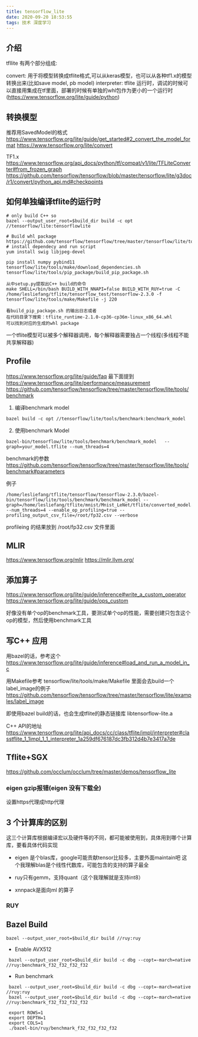 ```yaml
---
title: tensorflow_lite
date: 2020-09-20 18:53:55
tags: 技术 深度学习
---
```

## 介绍
tfllite 有两个部分组成:

convert: 用于将模型转换成tflite格式,可以从keras模型，也可以从各种tf1.x的模型转换出来(比如save model, pb model)
interpreter: tflite 运行时，调试的时候可以直接用集成在tf里面，部署的时候有单独的whl包作为更小的一个运行时(https://www.tensorflow.org/lite/guide/python)

## 转换模型
推荐用SavedModel的格式
https://www.tensorflow.org/lite/guide/get_started#2_convert_the_model_format
https://www.tensorflow.org/lite/convert

TF1.x
https://www.tensorflow.org/api_docs/python/tf/compat/v1/lite/TFLiteConverter#from_frozen_graph
https://github.com/tensorflow/tensorflow/blob/master/tensorflow/lite/g3doc/r1/convert/python_api.md#checkpoints


## 如何单独编译tflite的运行时
```
# only build C++ so
bazel --output_user_root=$build_dir build -c opt //tensorflow/lite:tensorflowlite

# Build whl package
https://github.com/tensorflow/tensorflow/tree/master/tensorflow/lite/tools/pip_package
# install dependecy and run script
yum install swig libjpeg-devel

pip install numpy pybind11
tensorflow/lite/tools/make/download_dependencies.sh
tensorflow/lite/tools/pip_package/build_pip_package.sh

从中setup.py提取出C++ build的命令
make SHELL=/bin/bash BUILD_WITH_NNAPI=false BUILD_WITH_RUY=true -C /home/lesliefang/tflite/tensorflow_test/tensorflow-2.3.0 -f tensorflow/lite/tools/make/Makefile -j 220

看build_pip_package.sh 的输出日志或者
在代码目录下搜索：tflite_runtime-2.1.0-cp36-cp36m-linux_x86_64.whl
可以找到对应的生成的whl package
```
一个tflite模型可以被多个解释器调用，每个解释器需要独占一个线程(多线程不能共享解释器)

<!--more-->
## Profile
https://www.tensorflow.org/lite/guide/faq 最下面提到
https://www.tensorflow.org/lite/performance/measurement
https://github.com/tensorflow/tensorflow/tree/master/tensorflow/lite/tools/benchmark

1. 编译benchmark model
```
bazel build -c opt //tensorflow/lite/tools/benchmark:benchmark_model
```
2. 使用benchmark Model
```
bazel-bin/tensorflow/lite/tools/benchmark/benchmark_model   --graph=your_model.tflite --num_threads=4
```
benchmark的参数
https://github.com/tensorflow/tensorflow/tree/master/tensorflow/lite/tools/benchmark#parameters

例子
```
/home/lesliefang/tflite/tensorflow/tensorflow-2.3.0/bazel-bin/tensorflow/lite/tools/benchmark/benchmark_model --graph=/home/lesliefang/tflite/mnist/Mnist_LeNet/tflite/converted_model.tflite --num_threads=4 --enable_op_profiling=true --profiling_output_csv_file=/root/fp32.csv --verbose
```
profileing 的结果放到 /root/fp32.csv 文件里面

## MLIR
https://www.tensorflow.org/mlir
https://mlir.llvm.org/

## 添加算子
https://www.tensorflow.org/lite/guide/inference#write_a_custom_operator
https://www.tensorflow.org/lite/guide/ops_custom

好像没有单个op的benchmark工具，要测试单个op的性能，需要创建只包含这个op的模型，然后使用benchmark工具

## 写C++ 应用
用bazel的话，参考这个
https://www.tensorflow.org/lite/guide/inference#load_and_run_a_model_in_c

用Makefile参考 tensorflow/lite/tools/make/Makefile
里面会去build一个label_image的例子
https://github.com/tensorflow/tensorflow/tree/master/tensorflow/lite/examples/label_image

即使用bazel build的话，也会生成tflite的静态链接库
libtensorflow-lite.a

C++ API的地址
https://www.tensorflow.org/lite/api_docs/cc/class/tflite/impl/interpreter#classtflite_1_1impl_1_1_interpreter_1a259df676187dc3fb312d4b7e3417a7de

## Tflite+SGX
https://github.com/occlum/occlum/tree/master/demos/tensorflow_lite
### eigen gzip报错(eigen 没有下载全)
设置https代理成http代理

## 3 个计算库的区别
这三个计算库根据编译宏以及硬件等的不同，都可能被使用到，具体用到哪个计算库，要看具体代码实现
* eigen 是个blas库，google可能贡献tensor比较多，主要外面maintain吧
这个我理解blas是个线性代数库，可能包含的支持的算子最全

* ruy只有gemm，支持quant（这个我理解就是支持int8）

* xnnpack是面向ml 的算子

### RUY
## Bazel Build
```
bazel --output_user_root=$build_dir build //ruy:ruy
```

* Enable AVX512
```
 bazel --output_user_root=$build_dir build -c dbg --copt=-march=native //ruy:benchmark_f32_f32_f32_f32
```
* Run benchmark
```
 bazel --output_user_root=$build_dir build -c dbg --copt=-march=native //ruy:ruy
 bazel --output_user_root=$build_dir build -c dbg --copt=-march=native //ruy:benchmark_f32_f32_f32_f32

 export ROWS=1
 export DEPTH=1
 export COLS=1
 ./bazel-bin/ruy/benchmark_f32_f32_f32_f32
```
